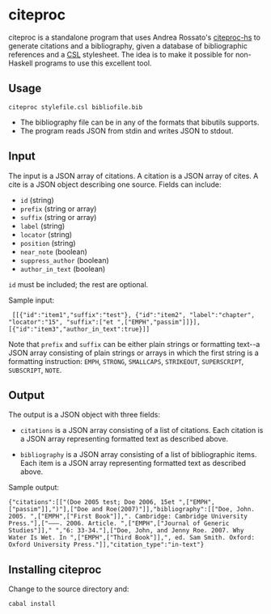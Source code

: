 # citeproc

citeproc is a standalone program that uses Andrea Rossato's [citeproc-hs]
to generate citations and a bibliography, given a database of bibliographic
references and a [CSL] stylesheet.  The idea is to make it possible for
non-Haskell programs to use this excellent tool.

[citeproc-hs]: http://gorgias.mine.nu/repos/citeproc-hs/
[CSL]: http://citationstyles.org/

## Usage

    citeproc stylefile.csl bibliofile.bib

- The bibliography file can be in any of the formats that bibutils
  supports.
- The program reads JSON from stdin and writes JSON to stdout.

## Input

The input is a JSON array of citations.
A citation is a JSON array of cites.
A cite is a JSON object describing one source.  Fields can include:

- `id` (string)
- `prefix` (string or array)
- `suffix` (string or array)
- `label` (string)
- `locator` (string)
- `position` (string)
- `near_note` (boolean)
- `suppress_author` (boolean)
- `author_in_text` (boolean)

`id` must be included; the rest are optional.

Sample input:

     [[{"id":"item1","suffix":"test"}, {"id":"item2", "label":"chapter", "locator":"15", "suffix":["et ",["EMPH","passim"]]}],[{"id":"item3","author_in_text":true}]]

Note that `prefix` and `suffix` can be either plain strings or formatting text--a JSON
array consisting of plain strings or arrays in which the first string is a formatting
instruction:  `EMPH`, `STRONG`, `SMALLCAPS`, `STRIKEOUT`, `SUPERSCRIPT`, `SUBSCRIPT`, `NOTE`.

## Output

The output is a JSON object with three fields:

- `citations` is a JSON array consisting of a list of citations. Each citation is
  a JSON array representing formatted text as described above.

- `bibliography` is a JSON array consisting of a list of bibliographic items.
  Each item is a JSON array representing formatted text as described above.

Sample output:

    {"citations":[["(Doe 2005 test; Doe 2006, 15et ",["EMPH",["passim"]],")"],["Doe and Roe(2007)"]],"bibliography":[["Doe, John. 2005. ",["EMPH",["First Book"]],". Cambridge: Cambridge University Press."],["———. 2006. Article. ",["EMPH",["Journal of Generic Studies"]]," ","6: 33-34."],["Doe, John, and Jenny Roe. 2007. Why Water Is Wet. In ",["EMPH",["Third Book"]],", ed. Sam Smith. Oxford: Oxford University Press."]],"citation_type":"in-text"}

## Installing citeproc

Change to the source directory and:

    cabal install

